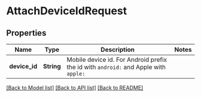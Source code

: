 # AttachDeviceIdRequest

## Properties

Name | Type | Description | Notes
------------ | ------------- | ------------- | -------------
**device_id** | **String** | Mobile device id. For Android prefix the id with `android:` and Apple with `apple:` | 

[[Back to Model list]](../README.md#documentation-for-models) [[Back to API list]](../README.md#documentation-for-api-endpoints) [[Back to README]](../README.md)



